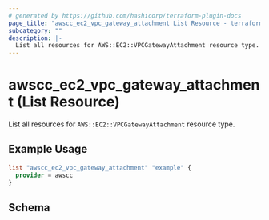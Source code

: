 ```yaml
---
# generated by https://github.com/hashicorp/terraform-plugin-docs
page_title: "awscc_ec2_vpc_gateway_attachment List Resource - terraform-provider-awscc"
subcategory: ""
description: |-
  List all resources for AWS::EC2::VPCGatewayAttachment resource type.
---
```


# awscc_ec2_vpc_gateway_attachment (List Resource)

List all resources for `AWS::EC2::VPCGatewayAttachment` resource type.

## Example Usage

```terraform
list "awscc_ec2_vpc_gateway_attachment" "example" {
  provider = awscc
}
```

<!-- schema generated by tfplugindocs -->
## Schema
